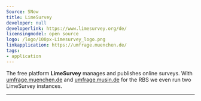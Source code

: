 ```yaml
---
Source: SNow
title: LimeSurvey
developer: null
developerlink: https://www.limesurvey.org/de/
licensingmodel: open source
logo: /logo/100px-Limesurvey_logo.png
linkapplication: https://umfrage.muenchen.de/
tags:
- application
---
```

The free platform __LimeSurvey__ manages and publishes online surveys.
With [umfrage.muenchen.de](https://umfrage.muenchen.de) and [umfrage.musin.de](https://umfrage.musin.de/) for the RBS we even run two LimeSurvey instances.


---


